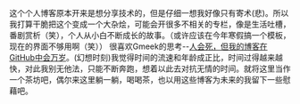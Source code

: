 这个个人博客原本开来是想分享技术的，但是仔细一想我好像只有寄术(悲)。所以我打算干脆把这个变成一个大杂烩，可能会开很多不相关的专栏，像是生活吐槽，番剧赏析（笑），个人从小白不断成长的故事。（或许应该在今年寒假搞一个模板，现在的界面不够用啊（笑））
很喜欢Gmeek的思考--[人会死，但我的博客在GitHub中会万岁](https://blog.meekdai.com/post/ren-hui-si-%EF%BC%8C-dan-wo-de-bo-ke-zai-GitHub-zhong-hui-wan-sui.html)。(幻想时刻)我觉得时间的流速和年龄成正比，时间过得越来越快，对此我别无他法，只能不断奔跑，想着以此去对抗无情的时间。就将这里当作一个茶坊吧，偶尔来这里躺一躺，喝喝茶，也以用这些博客为未来的我留下一些慰藉吧。